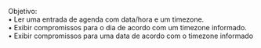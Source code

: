 Objetivo:
</br>• Ler uma entrada de agenda com data/hora e um timezone.
</br>• Exibir compromissos para o dia de acordo com um timezone informado.
</br>• Exibir compromissos para uma data de acordo com o timezone informado
